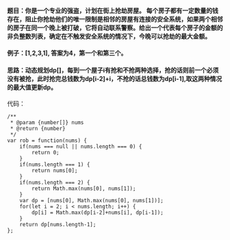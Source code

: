 #### 题目：你是一个专业的强盗，计划在街上抢劫房屋。 每个房子都有一定数量的钱存在，阻止你抢劫他们的唯一限制是相邻的房屋有连接的安全系统，如果两个相邻的房子在同一个晚上被打破，它将自动联系警察。给出一个代表每个房子的金额的非负整数列表，确定在不触发安全系统的情况下，今晚可以抢劫的最大金额。
#### 例子：[1,2,3,1], 答案为4，第一个和第三个。
#### 思路：动态规划dp[]，每到一个屋子i有抢和不抢两种选择，抢的话则前一个必须没有被抢，此时抢完总钱数为dp[i-2]+i，不抢的话总钱数为dp[i-1],取这两种情况的最大值更新dp。

代码：
```
/**
 * @param {number[]} nums
 * @return {number}
 */
var rob = function(nums) {
    if(nums === null || nums.length === 0) {
        return 0;
    }
    if(nums.length === 1) {
        return nums[0];
    }
    if(nums.length === 2) {
        return Math.max(nums[0], nums[1]);
    }
    var dp = [nums[0], Math.max(nums[0], nums[1])];
    for(let i = 2; i < nums.length; i++) {
        dp[i] = Math.max(dp[i-2]+nums[i], dp[i-1]);
    }
    return dp[nums.length-1];
};       
```
